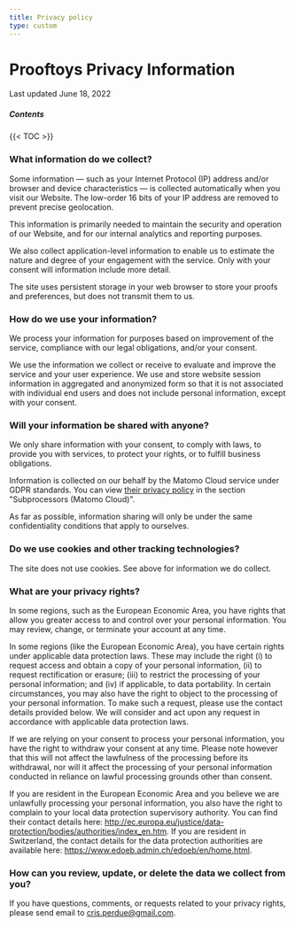 ```yaml
---
title: Privacy policy
type: custom
---
```


# Prooftoys Privacy Information

Last updated June 18, 2022

##### Contents

{{< TOC >}}

### What information do we collect?

Some information — such as your Internet Protocol (IP) address and/or
browser and device characteristics — is collected automatically when
you visit our Website.  The low-order 16 bits of your IP address are
removed to prevent precise geolocation.

This information is primarily needed to maintain the security and
operation of our Website, and for our internal analytics and reporting
purposes.

We also collect application-level information to enable us to estimate
the nature and degree of your engagement with the service.  Only with
your consent will information include more detail.

The site uses persistent storage in your web browser to store your
proofs and preferences, but does not transmit them to us.

### How do we use your information?

We process your information for purposes based on improvement of the
service, compliance with our legal obligations, and/or your consent.

We use the information we collect or receive to evaluate and improve
the service and your user experience. We use and store website session
information in aggregated and anonymized form so that it is not
associated with individual end users and does not include personal
information, except with your consent.

### Will your information be shared with anyone?

We only share information with your consent, to comply with laws, to
provide you with services, to protect your rights, or to fulfill
business obligations.

Information is collected on our behalf by the Matomo Cloud service
under GDPR standards.  You can view
[their privacy policy](https://matomo.org/matomo-cloud-privacy-policy/)
in the section "Subprocessors (Matomo Cloud)".

As far as possible, information sharing will only be under the same
confidentiality conditions that apply to ourselves.

### Do we use cookies and other tracking technologies?

The site does not use cookies.  See above for information we do
collect.

### What are your privacy rights?

In some regions, such as the European Economic Area, you have rights
that allow you greater access to and control over your personal
information. You may review, change, or terminate your account at any
time.

In some regions (like the European Economic Area), you have certain
rights under applicable data protection laws. These may include the
right (i) to request access and obtain a copy of your personal
information, (ii) to request rectification or erasure; (iii) to
restrict the processing of your personal information; and (iv) if
applicable, to data portability. In certain circumstances, you may
also have the right to object to the processing of your personal
information. To make such a request, please use the contact details
provided below. We will consider and act upon any request in
accordance with applicable data protection laws.

If we are relying on your consent to process your personal
information, you have the right to withdraw your consent at any
time. Please note however that this will not affect the lawfulness of
the processing before its withdrawal, nor will it affect the
processing of your personal information conducted in reliance on
lawful processing grounds other than consent.

If you are resident in the European Economic Area and you believe we
are unlawfully processing your personal information, you also have the
right to complain to your local data protection supervisory
authority. You can find their contact details here:
http://ec.europa.eu/justice/data-protection/bodies/authorities/index_en.htm.
If you are resident in Switzerland, the contact details for the data
protection authorities are available here:
https://www.edoeb.admin.ch/edoeb/en/home.html.

### How can you review, update, or delete the data we collect from you?

If you have questions, comments, or requests related to your privacy
rights, please send email to cris.perdue@gmail.com.

